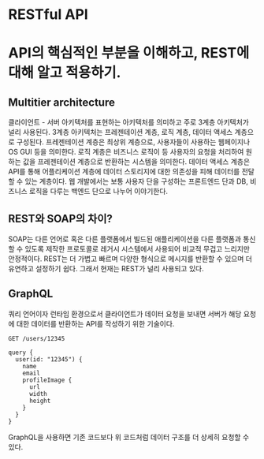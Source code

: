 # RESTful API

# API의 핵심적인 부분을 이해하고, REST에 대해 알고 적용하기.

## Multitier architecture

클라이언트 - 서버 아키텍처를 표현하는 아키텍처를 의미하고 주로 3계층 아키텍처가 널리 사용된다. 3계층 아키텍처는 프레젠테이션 계층, 로직 계층, 데이터 액세스 계층으로 구성된다. 프레젠테이션 계층은 최상위 계층으로, 사용자들이 사용하는 웹페이지나 OS GUI 등을 의미한다. 로직 계층은 비즈니스 로직이 등 사용자의 요청을 처리하여 원하는 값을 프레젠테이션 계층으로 반환하는 시스템을 의미한다. 데이터 액세스 계층은 API를 통해 어플리케이션 계층에 데이터 스토리지에 대한 의존성을 피해 데이터를 전달할 수 있는 계층이다.
웹 개발에서는 보통 사용자 단을 구성하는 프론트엔드 단과 DB, 비즈니스 로직을 다루는 백엔드 단으로 나누어 이야기한다.

## REST와 SOAP의 차이?

SOAP는 다른 언어로 혹은 다른 플랫폼에서 빌드된 애플리케이션을 다른 플랫폼과 통신할 수 있도록 제작한 프로토콜로 레거시 시스템에서 사용되어 비교적 무겁고 느리지만 안정적이다. 
REST는 더 가볍고 빠르며 다양한 형식으로 메시지를 반환할 수 있으며 더 유연하고 설정하기 쉽다. 그래서 현재는 REST가 널리 사용되고 있다.

## GraphQL

쿼리 언어이자 런타임 환경으로서 클라이언트가 데이터 요청을 보내면 서버가 해당 요청에 대한 데이터를 반환하는 API를 작성하기 위한 기술이다.
```
GET /users/12345
```
```
query {
  user(id: "12345") {
    name
    email
    profileImage {
      url
      width
      height
    }
  }
}
```
GraphQL을 사용하면 기존 코드보다 위 코드처럼 데이터 구조를 더 상세히 요청할 수 있다.
